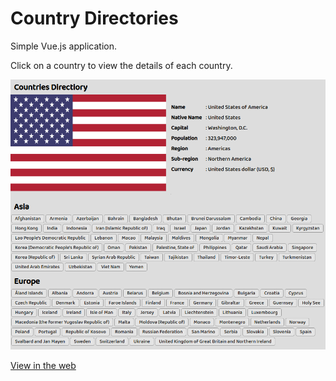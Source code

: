 # Country Directories

Simple Vue.js application.

Click on a country to view the details of each country.

![sample](./assets/sample.png)

[View in the web](https://jioneeu.com/projects/country-directory/inedx.html)

